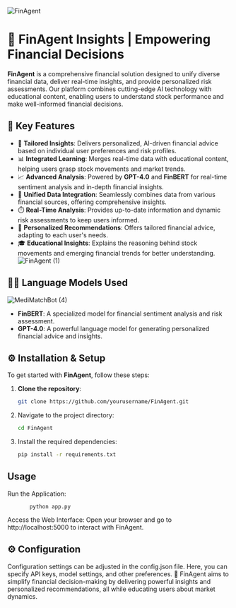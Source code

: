 ![FinAgent](https://github.com/user-attachments/assets/cf7440ba-82b9-4d5a-9026-ed2dcf0f4eec)

# 💼 **FinAgent Insights** | Empowering Financial Decisions

**FinAgent** is a comprehensive financial solution designed to unify diverse financial data, deliver real-time insights, and provide personalized risk assessments. Our platform combines cutting-edge AI technology with educational content, enabling users to understand stock performance and make well-informed financial decisions.

## 🚀 **Key Features**

- 🧠 **Tailored Insights**: Delivers personalized, AI-driven financial advice based on individual user preferences and risk profiles.
- 📊 **Integrated Learning**: Merges real-time data with educational content, helping users grasp stock movements and market trends.
- 📈 **Advanced Analysis**: Powered by **GPT-4.0** and **FinBERT** for real-time sentiment analysis and in-depth financial insights.
- 🔗 **Unified Data Integration**: Seamlessly combines data from various financial sources, offering comprehensive insights.
- ⏱️ **Real-Time Analysis**: Provides up-to-date information and dynamic risk assessments to keep users informed.
- 🧩 **Personalized Recommendations**: Offers tailored financial advice, adapting to each user's needs.
- 🎓 **Educational Insights**: Explains the reasoning behind stock movements and emerging financial trends for better understanding.
![FinAgent (1)](https://github.com/user-attachments/assets/6be3bd80-2103-4dee-9fe3-fbfbf4358f2b)

## 🧑‍💻 **Language Models Used**
![MediMatchBot (4)](https://github.com/user-attachments/assets/c682c697-febc-47de-8067-f754d02ab47b)


- **FinBERT**: A specialized model for financial sentiment analysis and risk assessment.
- **GPT-4.0**: A powerful language model for generating personalized financial advice and insights.

## ⚙️ **Installation & Setup**

To get started with **FinAgent**, follow these steps:

1. **Clone the repository**:
   ```bash
   git clone https://github.com/yourusername/FinAgent.git

2. Navigate to the project directory:
    ```bash
   cd FinAgent

3. Install the required dependencies:
    ```bash
   pip install -r requirements.txt

## Usage
Run the Application:

           python app.py

Access the Web Interface: Open your browser and go to http://localhost:5000 to interact with FinAgent.

## ⚙️ Configuration
Configuration settings can be adjusted in the config.json file. Here, you can specify API keys, model settings, and other preferences.
🌟 FinAgent aims to simplify financial decision-making by delivering powerful insights and personalized recommendations, all while educating users about market dynamics.




